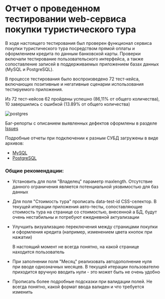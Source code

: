 # Отчет о проведенном тестировании web-сервиса покупки туристического тура

В ходе настоящего тестирования был проверен функционал сервиса покупки туристического тура посредством прямой оплаты и 
оформлением кредита по данным банковской карты. Проверки включали тестирование пользовательского интерфейса, а также 
сопоставление записей в поддерживаемых приложением базах данных (MySQL и PostgreSQL). 

В процессе тестирования было воспроизведено 72 тест-кейса, включающих позитивные и негативные сценарии
использования тестируемого приложения.

Из 72 тест-кейсов 62 пройдены успешно (86,11% от общего количества), 10 завершились с ошибкой (13.89% от общего количества) 

![postgres](https://user-images.githubusercontent.com/39197351/132947483-39fbaa8c-918b-4950-b639-2b7760899877.png)

Баг-репорты с описанием выявленных дефектов оформлены в разделе [Issues](https://github.com/evgsemenov/QA-Diploma-FQA19/issues)

Подробные отчеты при подключении к разным СУБД загружены в виде архивов: 
- [MySQL]()
- [PostgreSQL]()


### Общие рекомендации:
- Установить для поля "Владелец" параметр maxlength. Отсутствие данного ограничения является потенциальной уязвимостью для баз данных
- Для поля "Стоимость тура" прописать data-test-id CSS-селектор. В текущей итерации приложения 
  авто-тесты, сопоставляющие стоимость тура на странице со стоимостью, внесенной а БД, будут очень нестабильны и потребуют ежедневной актуализации
- Улучшить визуализацию переключения между страницами покупки и оформления кредита (например, изменением цвета кнопок при нажатии)
  
  В настоящий момент не всегда понятно, на какой странице находится пользователь
- При заполнении поля "Месяц" реализовать автодополнение нуля при вводе однозначных месяцев.
  В текущей итерации пользователю приходится вручную вводить нули - это может быть не очень удобно
- Прописать более подробные подсказки при валидации полей. Не всегда понятно, какой формат ввода валиден и что требуется изменить


